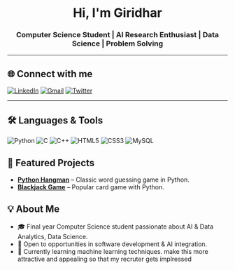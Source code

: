 
<h1 align="center"> Hi, I'm Giridhar</h1>
<h3 align="center">Computer Science Student | AI Research Enthusiast | Data Science | Problem Solving</h3>

---

## 🌐 Connect with me  
[![LinkedIn](https://img.shields.io/badge/-LinkedIn-0A66C2?style=flat&logo=linkedin&logoColor=white&labelColor=0A66C2)](https://linkedin.com/in/giridhar-r-a01470320)
[![Gmail](https://img.shields.io/badge/-Gmail-D14836?style=flat&logo=gmail&logoColor=white&labelColor=D14836)](mailto:your.email@gmail.com)
[![Twitter](https://img.shields.io/badge/-Twitter-1DA1F2?style=flat&logo=twitter&logoColor=white&labelColor=1DA1F2)](https://x.com/_giridhar__)

---

## 🛠 Languages & Tools
![Python](https://img.shields.io/badge/Python-3776AB?logo=python&logoColor=white)
![C](https://img.shields.io/badge/C-00599C?logo=c&logoColor=white)
![C++](https://img.shields.io/badge/C++-00599C?logo=c%2B%2B&logoColor=white)
![HTML5](https://img.shields.io/badge/HTML5-E34F26?logo=html5&logoColor=white)
![CSS3](https://img.shields.io/badge/CSS3-1572B6?logo=css3&logoColor=white)
![MySQL](https://img.shields.io/badge/MySQL-4479A1?logo=mysql&logoColor=white)




## 🚀 Featured Projects
- [**Python Hangman**](https://github.com/giridhar122/python-hang) – Classic word guessing game in Python.
- [**Blackjack Game**](https://github.com/giridhar122/Blackjack-) – Popular card game with Python.



## 💡 About Me
- 🎓 Final year Computer Science student passionate about AI & Data Analytics, Data Science.  
- 💼 Open to opportunities in software development & AI integration.  
- 🌱 Currently learning machine learning techniques.    make this more attractive and appealing so that my recruter gets implressed 
